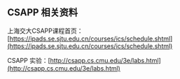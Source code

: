 ## CSAPP 相关资料

上海交大CSAPP课程首页：[https://ipads.se.sjtu.edu.cn/courses/ics/schedule.shtml](https://ipads.se.sjtu.edu.cn/courses/ics/schedule.shtml)

CSAPP 实验：[http://csapp.cs.cmu.edu/3e/labs.html](http://csapp.cs.cmu.edu/3e/labs.html)
